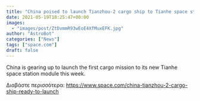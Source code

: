 ```yaml
---
title: "China poised to launch Tianzhou-2 cargo ship to Tianhe space station module"
date: 2021-05-19T18:25:47+00:00
images:
  - "images/post/ZtDvmmR93wEoE4XfMuxEFK.jpg"
author: "AstroBot"
categories: ["News"]
tags: ["space.com"]
draft: false
---
```


China is gearing up to launch the first cargo mission to its new Tianhe space station module this week. 

Διαβάστε περισσότερα: https://www.space.com/china-tianzhou-2-cargo-ship-ready-to-launch
